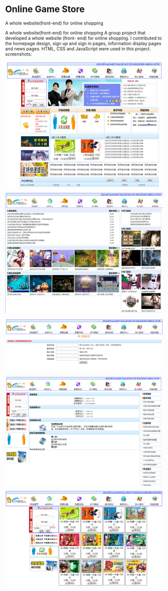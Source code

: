 # Online Game Store

A whole website(front-end) for online shopping

A whole website(front-end) for online shopping
A group project that developed a whole website (front- end) for online shopping. I contributed to the homepage design, sign up and sign in pages, information display pages and news pages. HTML, CSS and JavaScript were used in this project.
screenshots:

![image](https://github.com/ArthurHuo/online-game-store/raw/master/screenshots/01.png)

![image](https://github.com/ArthurHuo/online-game-store/raw/master/screenshots/02.png)

![image](https://github.com/ArthurHuo/online-game-store/raw/master/screenshots/03.png)

![image](https://github.com/ArthurHuo/online-game-store/raw/master/screenshots/04.png)

![image](https://github.com/ArthurHuo/online-game-store/raw/master/screenshots/05.png)


